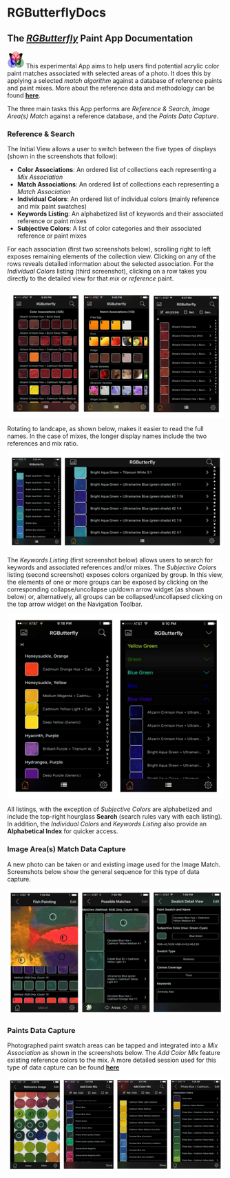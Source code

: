# RGButterflyDocs

## The [_RGButterfly_](https://spineo.github.io/RGButterflyDocs/) Paint App Documentation

![RGButterfly Logo](images/RGButterfly_Logo.png) This experimental App aims to help users find potential acrylic color paint matches associated with selected areas of a photo. It does this by applying a selected _match algorithm_ against a database of reference paints and paint mixes. More about the reference data and methodology can be found __[here](content/About.md)__.

The three main tasks this App performs are _Reference & Search_, _Image Area(s) Match_ against a reference database, and the _Paints Data Capture_.

### Reference & Search

The Initial View allows a user to switch between the five types of displays (shown in the screenshots that follow):
* __Color Associations__: An ordered list of collections each representing a _Mix Association_
* __Match Associations__: An ordered list of collections each representing a _Match Association_
* __Individual Colors__: An ordered list of individual colors (mainly reference and mix paint swatches)
* __Keywords Listing__: An alphabetized list of keywords and their associated reference or paint mixes
* __Subjective Colors__: A list of color categories and their associated reference or paint mixes

For each association (first two screenshots below), scrolling right to left exposes remaining elements of the collection view. Clicking on any of the rows reveals detailed information about the selected association. For the _Individual Colors_ listing (third screenshot), clicking on a row takes you directly to the detailed view for that _mix_ or _reference_ paint.

![Assoc, Match, and All Views](images/Assoc_Match_and_AllViews.jpg)

Rotating to landcape, as shown below, makes it easier to read the full names. In the case of mixes, the longer display names include the two references and mix ratio.

![All Portrait and Landscape](images/All_Port_and_LandView.jpg)

The _Keywords Listing_ (first screenshot below) allows users to search for keywords and associated references and/or mixes. The _Subjective Colors_ listing (second screenshot) exposes colors organized by group. In this view, the elements of one or more groups can be exposed by clicking on the corresponding collapse/uncollapse up/down arrow widget (as shown below) or, alternatively, all groups can be collapsed/uncollapsed clicking on the top arrow widget on the Navigation Toolbar.

![Keyw and Subj Views](images/Keyw_and_SubjViews.jpg)

All listings, with the exception of _Subjective Colors_ are alphabetized and include the top-right hourglass __Search__ (search rules vary with each listing). In addition, the _Individual Colors_ and _Keywords Listing_ also provide an __Alphabetical Index__ for quicker access.

### Image Area(s) Match Data Capture

A new photo can be taken or and existing image used for the Image Match. Screenshots below show the general sequence for this type of data capture.

![MatchViews](images/MatchViews.jpg)


### Paints Data Capture

Photographed paint swatch areas can be tapped and integrated into a _Mix Association_ as shown in the screenshots below. The _Add Color Mix_ feature existing reference colors to the mix. A more detailed session used for this type of data capture can be found __[here](content/DataCapture.md)__

![DataCapture](images/ManualDataCapture.jpg)

